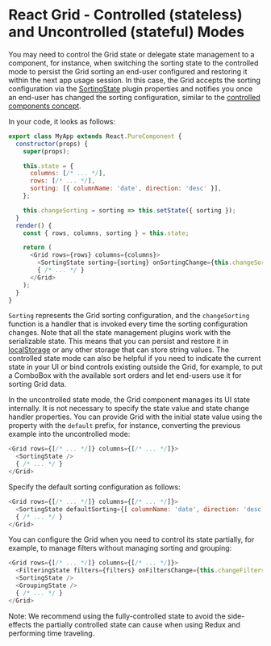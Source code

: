 # React Grid - Controlled (stateless) and Uncontrolled (stateful) Modes

You may need to control the Grid state or delegate state management to a component, for instance, when switching the sorting state to the controlled mode to persist the Grid sorting an end-user configured and restoring it within the next app usage session. In this case, the Grid accepts the sorting configuration via the [SortingState](../reference/sorting-state.md) plugin properties and notifies you once an end-user has changed the sorting configuration, similar to the [controlled components concept](https://facebook.github.io/react/docs/forms#controlled-components).

In your code, it looks as follows:

```js
export class MyApp extends React.PureComponent {
  constructor(props) {
    super(props);

    this.state = {
      columns: [/* ... */],
      rows: [/* ... */],
      sorting: [{ columnName: 'date', direction: 'desc' }],
    };

    this.changeSorting = sorting => this.setState({ sorting });
  }
  render() {
    const { rows, columns, sorting } = this.state;

    return (
      <Grid rows={rows} columns={columns}>
        <SortingState sorting={sorting} onSortingChange={this.changeSorting} />
        { /* ... */ }
      </Grid>
    );
  }
}
```

`Sorting` represents the Grid sorting configuration, and the `changeSorting` function is a handler that is invoked every time the sorting configuration changes. Note that all the state management plugins work with the serializable state. This means that you can persist and restore it in [localStorage](https://developer.mozilla.org/en/docs/Web/API/Window/localStorage) or any other storage that can store string values. The controlled state mode can also be helpful if you need to indicate the current state in your UI or bind controls existing outside the Grid, for example, to put a ComboBox with the available sort orders and let end-users use it for sorting Grid data.

In the uncontrolled state mode, the Grid component manages its UI state internally. It is not necessary to specify the state value and state change handler properties. You can provide Grid with the initial state value using the property with the `default` prefix, for instance, converting the previous example into the uncontrolled mode:

```js
<Grid rows={[/* ... */]} columns={[/* ... */]}>
  <SortingState />
  { /* ... */ }
</Grid>
```

Specify the default sorting configuration as follows:

```js
<Grid rows={[/* ... */]} columns={[/* ... */]}>
  <SortingState defaultSorting={[ columnName: 'date', direction: 'desc' ]} />
  { /* ... */ }
</Grid>
```

You can configure the Grid when you need to control its state partially, for example, to manage filters without managing sorting and grouping:

```js
<Grid rows={[/* ... */]} columns={[/* ... */]}>
  <FilteringState filters={filters} onFiltersChange={this.changeFilters}/>
  <SortingState />
  <GroupingState />
  { /* ... */ }
</Grid>
```

Note: We recommend using the fully-controlled state to avoid the side-effects the partially controlled state can cause when using Redux and performing time traveling.
